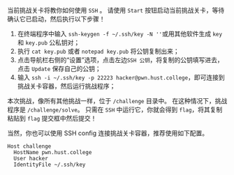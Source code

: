 当前挑战关卡将教你如何使用 `SSH` 。
请使用 `Start` 按钮启动当前挑战关卡，等待确认它已启动，然后执行以下步骤！

1. 在终端程序中输入 `ssh-keygen -f ~/.ssh/key -N ''`或用其他软件生成 `key` 和 `key.pub` 公私钥对；
2. 执行 `cat key.pub` 或者 `notepad key.pub` 将公钥复制出来；
3. 点击导航栏右侧的“设置”选项，点击左边`SSH 公钥`，将复制的公钥填写进去，点击 `Update` 保存自己的公钥；
4. 输入 `ssh -i ~/.ssh/key -p 22223 hacker@pwn.hust.college`，即可连接到挑战关卡容器，然后运行挑战程序；

本次挑战，像所有其他挑战一样，位于 `/challenge` 目录中。
在这种情况下，挑战程序是 `/challenge/solve`。
只需在 `SSH` 中运行它，你就会得到 `flag`，将其复制粘贴到 `flag` 提交框中然后提交！

当然，你也可以使用 SSH config 连接挑战关卡容器，推荐使用如下配置。

```
Host challenge
  HostName pwn.hust.college
  User hacker
  IdentityFile ~/.ssh/key
```